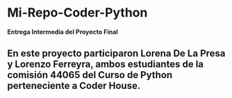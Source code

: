 # Mi-Repo-Coder-Python
**Entrega Intermedia del Proyecto Final**
## En este proyecto participaron Lorena De La Presa y Lorenzo Ferreyra, ambos estudiantes de la comisión 44065 del Curso de Python perteneciente a Coder House.
